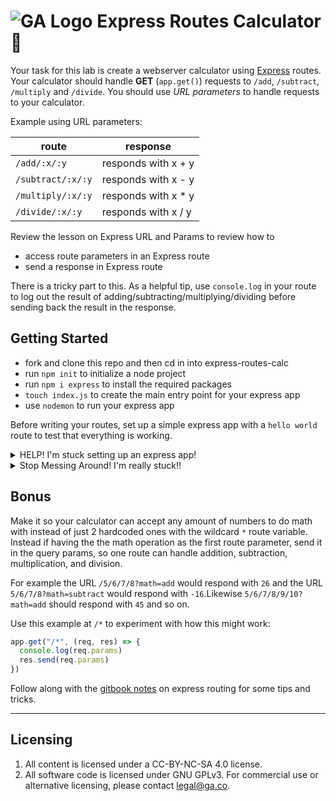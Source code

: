 # ![GA Logo](https://ga-dash.s3.amazonaws.com/production/assets/logo-9f88ae6c9c3871690e33280fcf557f33.png) Express Routes Calculator 🧮

Your task for this lab is create a webserver calculator using [Express](https://expressjs.com/) routes. Your calculator should handle **GET** (`app.get()`) requests to `/add`, `/subtract`, `/multiply` and `/divide`. You should use *URL parameters* to handle requests to your calculator.

Example using URL parameters:

route | response
------|---------|
`/add/:x/:y` | responds with x + y
`/subtract/:x/:y` | responds with x - y
`/multiply/:x/:y` | responds with x * y
`/divide/:x/:y` | responds with x / y

Review the lesson on Express URL and Params to review how to
- access route parameters in an Express route
- send a response in Express route

There is a tricky part to this. As a helpful tip, use `console.log` in your route to log out the result of adding/subtracting/multiplying/dividing before sending back the result in the response.

## Getting Started

* fork and clone this repo and then cd in into express-routes-calc
* run `npm init` to initialize a node project
* run `npm i express` to install the required packages
* `touch index.js` to create the main entry point for your express app
* use `nodemon` to run your express app

Before writing your routes, set up a simple express app with a `hello world` route to test that everything is working.

<details>

<summary> HELP! I'm stuck setting up an express app! </summary>

Check out this pseudocode, it might help:

```javascript
// import required modules

// configure express app

// define routes

// listen on a port
```
</details>

<details>

<summary> Stop Messing Around! I'm really stuck!! </summary>

This is an example of the most simple express server:

```javascript
// import required modules
const express = require('express')

// configure express app
const app = express()
const PORT = 3000

// define routes
app.get('/', (req, res) => {
  res.send('Hello, World!')
});

// listen on a port
app.listen(PORT, () => {
  console.log(`listening to the smooth sounds of port ${PORT} in the morning 🌊`)
})
```
</details>

## Bonus

Make it so your calculator can accept any amount of numbers to do math with instead of just 2 hardcoded ones with the wildcard `*` route variable. Instead if having the the math operation as the first route parameter, send it in the query params, so one route can handle addition, subtraction, multiplication, and division. 

For example the URL `/5/6/7/8?math=add` would respond with `26` and the URL `5/6/7/8?math=subtract` would respond with `-16`.Likewise `5/6/7/8/9/10?math=add` should respond with `45` and so on. 

Use this example at `/*` to experiment with how this might work:

```javascript
app.get("/*", (req, res) => {
  console.log(req.params)
  res.send(req.params)
})
```

Follow along with the [gitbook notes](https://gawdiseattle.gitbook.io/wdi/05-node-express/00readme-1/02routes#2nd-express-app-fun-with-routes) on express routing for some tips and tricks.

---

## Licensing
1. All content is licensed under a CC-BY-NC-SA 4.0 license.
2. All software code is licensed under GNU GPLv3. For commercial use or alternative licensing, please contact legal@ga.co.
